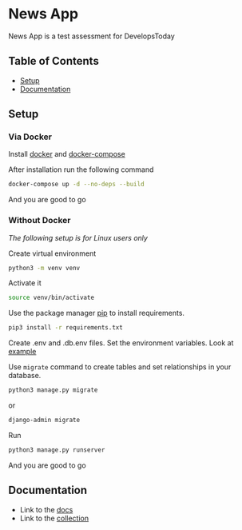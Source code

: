 # News App

News App is a test assessment for DevelopsToday

## Table of Contents

* [Setup](#setup)
* [Documentation](#documentation)



## Setup
### Via Docker

Install [docker](https://www.docker.com/get-started) and [docker-compose](https://docs.docker.com/compose/)

After installation run the following command
```bash
docker-compose up -d --no-deps --build
```

And you are good to go


### Without Docker

*The following setup is for Linux users only*

Create virtual environment

```bash
python3 -m venv venv
```

Activate it

```bash
source venv/bin/activate
```

Use the package manager [pip](https://pip.pypa.io/en/stable/) to install requirements.

```bash
pip3 install -r requirements.txt
```

Create .env and .db.env files.
Set the environment variables. 
Look at [example](.env.template)


Use `migrate` command to create tables and set relationships in your database.

```bash
python3 manage.py migrate
```

or

```bash
django-admin migrate
```

Run
```bash
python3 manage.py runserver
```
And you are good to go

## Documentation

* Link to the [docs](https://documenter.getpostman.com/view/8822784/TzeZERwo)
* Link to the [collection](https://www.getpostman.com/collections/670f6ec08cabdf1a913b)